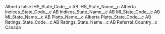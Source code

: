<?xml version="1.0" encoding="UTF-8"?>
<CustomMetadata xmlns="http://soap.sforce.com/2006/04/metadata" xmlns:xsi="http://www.w3.org/2001/XMLSchema-instance" xmlns:xsd="http://www.w3.org/2001/XMLSchema">
    <label>Alberta</label>
    <protected>false</protected>
    <values>
        <field>IHS_State_Code__c</field>
        <value xsi:type="xsd:string">AB</value>
    </values>
    <values>
        <field>IHS_State_Name__c</field>
        <value xsi:type="xsd:string">Alberta</value>
    </values>
    <values>
        <field>Indices_State_Code__c</field>
        <value xsi:type="xsd:string">AB</value>
    </values>
    <values>
        <field>Indices_State_Name__c</field>
        <value xsi:type="xsd:string">AB</value>
    </values>
    <values>
        <field>MI_State_Code__c</field>
        <value xsi:type="xsd:string">AB</value>
    </values>
    <values>
        <field>MI_State_Name__c</field>
        <value xsi:type="xsd:string">AB</value>
    </values>
    <values>
        <field>Platts_Name__c</field>
        <value xsi:type="xsd:string">Alberta</value>
    </values>
    <values>
        <field>Platts_State_Code__c</field>
        <value xsi:type="xsd:string">AB</value>
    </values>
    <values>
        <field>Ratings_State_Code__c</field>
        <value xsi:type="xsd:string">AB</value>
    </values>
    <values>
        <field>Ratings_State_Name__c</field>
        <value xsi:type="xsd:string">AB</value>
    </values>
    <values>
        <field>Referral_Country__c</field>
        <value xsi:type="xsd:string">Canada</value>
    </values>
</CustomMetadata>
